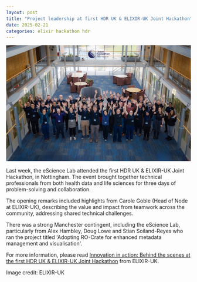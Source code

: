 ```yaml
---
layout: post
title: "Project leadership at first HDR UK & ELIXIR-UK Joint Hackathon"
date: 2025-02-21
categories: elixir hackathon hdr
---
```


![Group photo at HDR UK and ELIXIR-UK joint hackathon](/images/posts_images/hdr-elixir-uk-hack-2025-group.webp)

Last week, the eScience Lab attended the first HDR UK & ELIXIR-UK Joint Hackathon, in Nottingham. The event brought together technical professionals from both health data and life sciences for three days of problem-solving and  collaboration. 

The opening remarks included highlights from Carole Goble (Head of Node at ELIXIR-UK), describing the value and impact from teamwork across the community, addressing shared technical challenges. 

There was a strong Manchester contingent, including the eScience Lab, particularly from Alex Hambley, Doug Lowe and Stian Soiland-Reyes who ran the project titled 'Adopting RO-Crate for enhanced metadata management and visualisation'.

For more information, please read [Innovation in action: Behind the scenes at the first HDR UK & ELIXIR-UK Joint Hackathon](https://elixiruknode.org/news/2025/innovation-in-action-first-hackathon/) from ELIXIR-UK.

Image credit: ELIXIR-UK